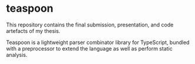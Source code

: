 # teaspoon

This repository contains the final submission, presentation, and code artefacts of my thesis.

Teaspoon is a lightweight parser combinator library for TypeScript, bundled with a preprocessor to extend the language as well as perform static analysis.